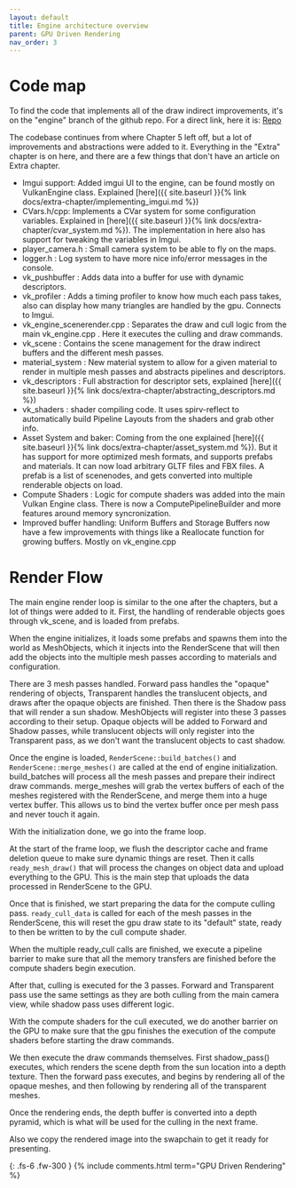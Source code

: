 ```yaml
---
layout: default
title: Engine architecture overview
parent: GPU Driven Rendering
nav_order: 3
---
```


# Code map

To find the code that implements all of the draw indirect improvements, it's on the "engine" branch of the github repo. For a direct link, here it is: [Repo](https://github.com/vblanco20-1/vulkan-guide/tree/engine)

The codebase continues from where Chapter 5 left off, but a lot of improvements and abstractions were added to it. Everything in the "Extra" chapter is on here, and there are a few things that don't have an article on Extra chapter.

* Imgui support: Added imgui UI to the engine, can be found mostly on VulkanEngine class. Explained [here]({{ site.baseurl }}{% link docs/extra-chapter/implementing_imgui.md %})
* CVars.h/cpp: Implements a CVar system for some configuration variables. Explained in [here]({{ site.baseurl }}{% link docs/extra-chapter/cvar_system.md %}). The implementation in here also has support for tweaking the variables in Imgui.
* player_camera.h : Small camera system to be able to fly on the maps.
* logger.h : Log system to have more nice info/error messages in the console.
* vk_pushbuffer : Adds data into a buffer for use with dynamic descriptors.
* vk_profiler : Adds a timing profiler to know how much each pass takes, also can display how many triangles are handled by the gpu. Connects to Imgui.
* vk_engine_scenerender.cpp : Separates the draw and cull logic from the main vk_engine.cpp . Here it executes the culling and draw commands.
* vk_scene : Contains the scene management for the draw indirect buffers and the different mesh passes.
* material_system : New material system to allow for a given material to render in multiple mesh passes and abstracts pipelines and descriptors.
* vk_descriptors : Full abstraction for descriptor sets, explained [here]({{ site.baseurl }}{% link docs/extra-chapter/abstracting_descriptors.md %})
* vk_shaders : shader compiling code. It uses spirv-reflect to automatically build Pipeline Layouts from the shaders and grab other info.
* Asset System and baker: Coming from the one explained [here]({{ site.baseurl }}{% link docs/extra-chapter/asset_system.md %}). But it has support for more optimized mesh formats, and supports prefabs and materials. It can now load arbitrary GLTF files and FBX files. A prefab is a list of scenenodes, and gets converted into multiple renderable objects on load.
* Compute Shaders : Logic for compute shaders was added into the main Vulkan Engine class. There is now a ComputePipelineBuilder and more features around memory syncronization.
* Improved buffer handling: Uniform Buffers and Storage Buffers now have a few improvements with things like a Reallocate function for growing buffers. Mostly on vk_engine.cpp

# Render Flow

The main engine render loop is similar to the one after the chapters, but a lot of things were added to it. First, the handling of renderable objects goes through vk_scene, and is loaded from prefabs.

When the engine initializes, it loads some prefabs and spawns them into the world as MeshObjects, which it injects into the RenderScene that will then add the objects into the multiple mesh passes according to materials and configuration. 

There are 3 mesh passes handled. Forward pass handles the "opaque" rendering of objects, Transparent handles the translucent objects, and draws after the opaque objects are finished. Then there is the Shadow pass that will render a sun shadow. MeshObjects will register into these 3 passes according to their setup. Opaque objects will be added to Forward and Shadow passes, while translucent objects will only register into the Transparent pass, as we don't want the translucent objects to cast shadow.

Once the engine is loaded, `RenderScene::build_batches()` and `RenderScene::merge_meshes()` are called at the end of engine initialization. build_batches will process all the mesh passes and prepare their indirect draw commands. merge_meshes will grab the vertex buffers of each of the meshes registered with the RenderScene, and merge them into a huge vertex buffer. This allows us to bind the vertex buffer once per mesh pass and never touch it again.

With the initialization done, we go into the frame loop.

At the start of the frame loop, we flush the descriptor cache and frame deletion queue to make sure dynamic things are reset. 
Then it calls `ready_mesh_draw()` that will process the changes on object data and upload everything to the GPU. This is the main step that uploads the data processed in RenderScene to the GPU.

Once that is finished, we start preparing the data for the compute culling pass. `ready_cull_data` is called for each of the mesh passes in the RenderScene, this will reset the gpu draw state to its "default" state, ready to then be written to by the cull compute shader.

When the multiple ready_cull calls are finished, we execute a pipeline barrier to make sure that all the memory transfers are finished before the compute shaders begin execution.

After that, culling is executed for the 3 passes. Forward and Transparent pass use the same settings as they are both culling from the main camera view, while shadow pass uses different logic.

With the compute shaders for the cull executed, we do another barrier on the GPU to make sure that the gpu finishes the execution of the compute shaders before starting the draw commands.

We then execute the draw commands themselves. First shadow_pass() executes, which renders the scene depth from the sun location into a depth texture. Then the forward pass executes, and begins by rendering all of the opaque meshes, and then following by rendering all of the transparent meshes.

Once the rendering ends, the depth buffer is converted into a depth pyramid, which is what will be used for the culling in the next frame.

Also we copy the rendered image into the swapchain to get it ready for presenting.







{: .fs-6 .fw-300 }
{% include comments.html term="GPU Driven Rendering" %}
